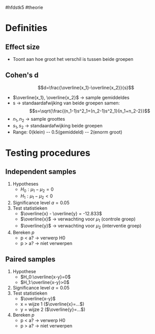 #hfdstk5 #theorie 
# Definities
## Effect size
- Toont aan hoe groot het verschil is tussen beide groepen

## Cohen's d
$$d=\frac{\overline{x_1}-\overline{x_2}}{s}$$
- $\overline{x_1}, \overline{x_2}$ -> sample gemiddeldes
- s -> standaardafwijking van beide groepen samen:
$$s=\sqrt{\frac{(n_1-1)s^2_1+(n_2-1)s^2_1}{n_1+n_2-2}}$$
- $n_1, n_2$ -> sample groottes
- $s_1, s_2$ -> standaardafwijking beide groepen
- Range: 0(klein) -- 0.5(gemiddeld) -- 2(enorm groot)
  

# Testing procedures
## Independent samples
1) Hypotheses
	- $H_0:\mu_1 - \mu_2 = 0$
	- $H_1:\mu_1 - \mu_2 < 0$
2) Significance level $a=0.05$
3) Test statistieken
	- $\overline{x} - \overline{y} = -12.833$
	- $\overline{x}$ -> verwachting voor $\mu_1$ (controle groep)
	- $\overline{y}$ -> verwachting voor $\mu_2$ (interventie groep)
4) Bereken $p$
	- p < a? -> verwerp H0
	- p > a? -> niet verwerpen

## Paired samples
1) Hypothese
	- $H_0:\overline{x-y}=0$
	- $H_1:\overline{x-y}>0$
2) Significance level $a=0.05$
3) Test statistieken
	- $\overline{x-y}$
	- x = wijze 1 ($\overline{x}=...$)
	- y = wijze 2 ($\overline{y}=...$)
4) Bereken $p$
	- p < a? -> verwerp H0
	- p > a? -> niet verwerpen